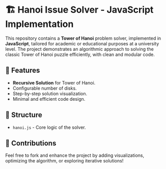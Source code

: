 # 🏗️ Hanoi Issue Solver - JavaScript Implementation

This repository contains a **Tower of Hanoi** problem solver, implemented in **JavaScript**, tailored for academic or educational purposes at a university level. The project demonstrates an algorithmic approach to solving the classic Tower of Hanoi puzzle efficiently, with clean and modular code.

## 🚀 Features
- **Recursive Solution** for Tower of Hanoi.
- Configurable number of disks.
- Step-by-step solution visualization.
- Minimal and efficient code design.

## 📂 Structure
- `hanoi.js` - Core logic of the solver.

## 🤝 Contributions
Feel free to fork and enhance the project by adding visualizations, optimizing the algorithm, or exploring iterative solutions!

